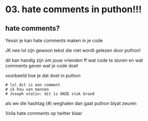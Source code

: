 # 03. hate comments in puthon!!!

## hate comments?

Yessir je kan hate comments maken in je code

JK nee lol zijn gewoon tekst die niet wordt gelezen door puthon!

dit kan handig zijn om jouw vrienden ff wat code te sturen en wat comments geven wat je code doet

voorbeeld hoe je dat doet in puthon
```
# lol dit is een comment
# ik hou van mannen
# Joseph stalin: dit is ONZE stuk brood
```
als we die hashtag (#) weghalen dan gaat puthon blyat zeuren

Voila hate comments op twitter klaar